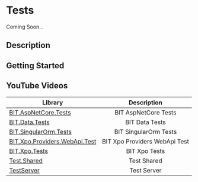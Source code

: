 # Tests

Coming Soon...

## Description

## Getting Started

## YouTube Videos




| Library        | Description   |
| ------------- |:-------------:| 
|[BIT.AspNetCore.Tests](https://github.com/egarim/BitFrameWorks/tree/master/src/Tests/BIT.AspNetCore.Tests)      | BIT AspNetCore Tests|
|[BIT.Data.Tests](https://github.com/egarim/BitFrameWorks/tree/master/src/Tests/BIT.Data.Tests)      |BIT Data Tests|
|[BIT.SingularOrm.Tests](https://github.com/egarim/BitFrameWorks/tree/master/src/Tests/BIT.SingularOrm.Tests)      |BIT SingularOrm Tests|
|[BIT.Xpo.Providers.WebApi.Test](https://github.com/egarim/BitFrameWorks/tree/master/src/Tests/BIT.Xpo.Providers.WebApi.Test)      |BIT Xpo Providers WebApi Test|
|[BIT.Xpo.Tests](https://github.com/egarim/BitFrameWorks/tree/master/src/Tests/BIT.Xpo.Tests)      |BIT Xpo Tests|
|[Test.Shared](https://github.com/egarim/BitFrameWorks/tree/master/src/Tests/Test.Shared)      |Test Shared|
|[TestServer](https://github.com/egarim/BitFrameWorks/tree/master/src/Tests/TestServer)      |Test Server|



